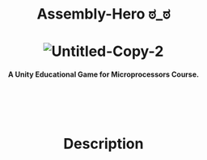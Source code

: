  <H1 align="center">

 Assembly-Hero ಠ_ಠ
 </H1>
<H1 align="center">

<img  src="https://i.ibb.co/17Nv2R3/Untitled-Copy-2.png" alt="Untitled-Copy-2" border="0" >
  </H1>
<h4 align="center">A Unity Educational Game for Microprocessors Course.</h4>
<div align="center">
<h1 aligh="center"
<img src="https://upload.wikimedia.org/wikipedia/commons/8/8a/Official_unity_logo.png" width=100px>
<br />
 </h1>
<H1>
 Description
 </H1>
